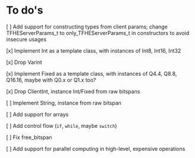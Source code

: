 To do's
=======

[ ] Add support for constructing types from client params; change TFHEServerParams_t to only_TFHEServerParams_t in constructors to avoid insecure usages

[x] Implement Int as a template class, with instances of Int8, Int16, Int32

[x] Drop Varint

[x] Implement Fixed as a template class, with instances of Q4.4, Q8.8, Q16.16, maybe with Q0.x or Q1.x too?

[x] Drop ClientInt, instance Int/Fixed from raw bitspans

[ ] Implement String, instance from raw bitspan

[ ] Add support for arrays

[ ] Add control flow (`if`, `while`, maybe `switch`)

[ ] Fix free_bitspan

[ ] Add support for parallel computing in high-level, expensive operations
